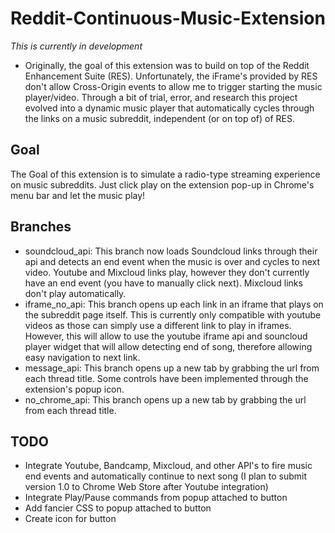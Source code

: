 # Reddit-Continuous-Music-Extension
*This is currently in development*
- Originally, the goal of this extension was to build on top of the Reddit Enhancement Suite (RES). Unfortunately, the iFrame's provided by RES don't allow Cross-Origin events to allow me to trigger starting the music player/video. Through a bit of trial, error, and research this project evolved into a dynamic music player that automatically cycles through the links on a music subreddit, independent (or on top of) of RES.

## Goal
The Goal of this extension is to simulate a radio-type streaming experience on music subreddits. Just click play on the extension pop-up in Chrome's menu bar and let the music play!

## Branches
- soundcloud_api: This branch now loads Soundcloud links through their api and detects an end event when the music is over and cycles to next video. Youtube and Mixcloud links play, however they don't currently have an end event (you have to manually click next). Mixcloud links don't play automatically.
- iframe_no_api: This branch opens up each link in an iframe that plays on the subreddit page itself. This is currently only compatible with youtube videos as those can simply use a different link to play in iframes. However, this will allow to use the youtube iframe api and souncloud player widget that will allow detecting end of song, therefore allowing easy navigation to next link.
- message_api: This branch opens up a new tab by grabbing the url from each thread title. Some controls have been implemented through the extension's popup icon.  
- no_chrome_api: This branch opens up a new tab by grabbing the url from each thread title.

## TODO
- Integrate Youtube, Bandcamp, Mixcloud, and other API's to fire music end events and automatically continue to next song (I plan to submit version 1.0 to Chrome Web Store after Youtube integration)
- Integrate Play/Pause commands from popup attached to button
- Add fancier CSS to popup attached to button
- Create icon for button

